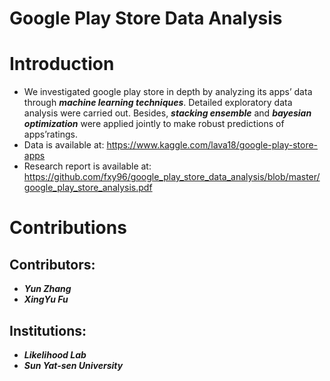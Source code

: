 # Google Play Store Data Analysis

Introduction
====
- We investigated google play store in depth by analyzing its apps’ data through ***machine learning techniques***. Detailed exploratory data analysis were carried out. Besides, ***stacking ensemble*** and ***bayesian optimization*** were applied jointly to make robust predictions of apps’ratings.
- Data is available at: https://www.kaggle.com/lava18/google-play-store-apps
- Research report is available at: https://github.com/fxy96/google_play_store_data_analysis/blob/master/google_play_store_analysis.pdf

Contributions
====
Contributors:
------- 
- ***Yun Zhang***
- ***XingYu Fu***

Institutions: 
------- 
- ***Likelihood Lab***
- ***Sun Yat-sen University***
